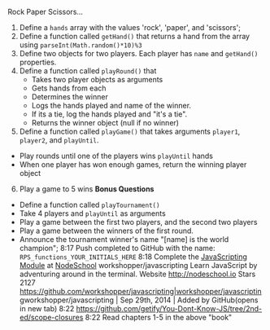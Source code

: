 Rock Paper Scissors...
1. Define a `hands` array with the values 'rock', 'paper', and 'scissors';
2. Define a function called `getHand()` that returns a hand from the array using `parseInt(Math.random()*10)%3`
3. Define two objects for two players. Each player has `name` and `getHand()` properties.
4. Define a function called `playRound()` that
   - Takes two player objects as arguments
   - Gets hands from each
   - Determines the winner
   - Logs the hands played and name of the winner.
   - If its a tie, log the hands played and "it's a tie".
   - Returns the winner object (null if no winner)
5. Define a function called `playGame()` that takes arguments `player1`, `player2`, and `playUntil`.
 - Play rounds until one of the players wins `playUntil` hands
 - When one player has won enough games, return the winning player object
6. Play a game to 5 wins
**Bonus Questions**
- Define a function called `playTournament()`
 - Take 4 players and `playUntil` as arguments
 - Play a game between the first two players, and the second two players
 - Play a game between the winners of the first round.
 - Announce the tournament winner's name "[name] is the world champion";
8:17
Push completed to GitHub with the name: `RPS_functions_YOUR_INITIALS_HERE`
8:18
Complete the [JavaScripting Module](https://github.com/sethvincent/javascripting) at [NodeSchool](http://nodeschool.io/)
workshopper/javascripting
Learn JavaScript by adventuring around in the terminal.
Website
http://nodeschool.io
Stars
2127
<https://github.com/workshopper/javascripting|workshopper/javascripting>workshopper/javascripting | Sep 29th, 2014 | Added by GitHub(opens in new tab)
8:22
https://github.com/getify/You-Dont-Know-JS/tree/2nd-ed/scope-closures
8:22
Read chapters 1-5 in the above "book"
